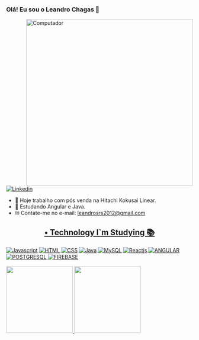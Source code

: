 ### Olá! Eu sou o Leandro Chagas 🤙
<img src="https://raw.githubusercontent.com/MicaelliMedeiros/micaellimedeiros/master/image/computer-illustration.png" min-width="400px" max-width="400px" width="450px" align="right" alt="Computador">
    </h1>
     <a href="https://www.linkedin.com/in/leandro-chagas-b2264b91//" target="_blank">
        <img alt="Linkedin" src="https://img.shields.io/badge/LinkedIn-0077B5?style=for-the-badge&logo=linkedin&logoColor=white">
    </a>
    
- 🔭 Hoje trabalho com pós venda na Hitachi Kokusai Linear.
- 🌱 Estudando Angular e Java.
- ✉ Contate-me no e-mail: leandrosrs2012@gmail.com
<div align="center">
  <a href="https://github.com/chagasleandro">
      <h2> • Technology I`m Studying 📚</h2>
</div>
    <div style="display: inline_block">
        <img align="center" alt="Javascript"
            src="https://img.shields.io/badge/JavaScript-323330?style=for-the-badge&logo=javascript&logoColor=F7DF1E">
        <img align="center" alt="HTML"
            src="https://img.shields.io/badge/HTML5-E34F26?style=for-the-badge&logo=html5&logoColor=white">
        <img align="center" alt="CSS"
            src="https://img.shields.io/badge/CSS3-1572B6?style=for-the-badge&logo=css3&logoColor=white">
     <img align="center" alt="Java"
            src="https://img.shields.io/badge/Java-ED8B00?style=for-the-badge&logo=java&logoColor=white">
    <img align="center" alt="MySQL"
            src="https://img.shields.io/badge/MySQL-00000F?style=for-the-badge&logo=mysql&logoColor=white">
        <img align="center" alt="Reactjs"
            src="https://img.shields.io/badge/REACTJS-ED8B00?style=for-the-badge&logo=reactjs&logoColor=white">
        <img align="center" alt="ANGULAR"
            src="https://img.shields.io/badge/ANGULAR-ED8B00?style=for-the-badge&logo=angular&logoColor=white">
        <img align="center" alt="POSTGRESQL"
            src="https://img.shields.io/badge/POSTGRESQL-EDB80?style=for-the-badge&logo=postgresql&logoColor=white">
        <img align="center" alt="FIREBASE"
            src="https://img.shields.io/badge/FIREBASE-EDB80?style=for-the-badge&logo=firebase&logoColor=white">
        <br> </br>
</div>
  <img height="180em" src="https://github-readme-stats.vercel.app/api?username=chagasleandro&show_icons=true&theme=dracula&include_all_commits=true&count_private=true"/>
  <img height="180em" src="https://github-readme-stats.vercel.app/api/top-langs/?username=chagasleandro&layout=compact&langs_count=7&theme=dracula"/>
</div>
